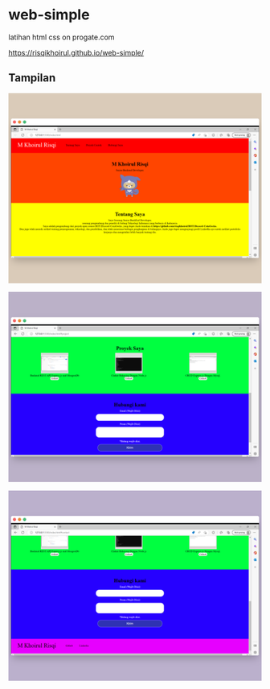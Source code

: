 # web-simple
latihan html css on progate.com

https://risqikhoirul.github.io/web-simple/

## Tampilan

![](https://raw.githubusercontent.com/risqikhoirul/web-simple/main/cth/1.png)

![](https://raw.githubusercontent.com/risqikhoirul/web-simple/main/cth/2.png)

![](https://raw.githubusercontent.com/risqikhoirul/web-simple/main/cth/3.png)
